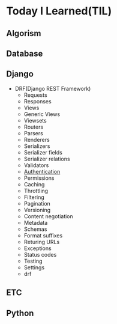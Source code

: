 # Today I Learned(TIL)

## Algorism 

## Database 

## Django
* DRF(Django REST Framework)
  * Requests
  * Responses
  * Views
  * Generic Views
  * Viewsets
  * Routers
  * Parsers
  * Renderers
  * Serializers
  * Serializer fields
  * Serializer relations
  * Validators
  * [Authentication](https://github.com/mytv100/TIL/blob/master/Django/DRF/Authentication.md)
  * Permissions
  * Caching
  * Throttling
  * Filtering
  * Pagination
  * Versioning
  * Content negotiation
  * Metadata
  * Schemas
  * Format suffixes
  * Returing URLs
  * Exceptions
  * Status codes
  * Testing
  * Settings 
  * drf
## ETC

## Python
